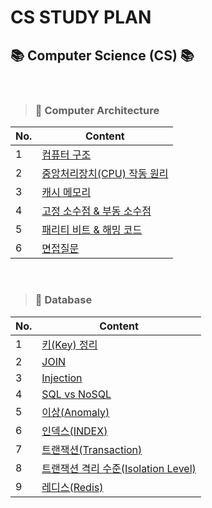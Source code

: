 #  CS STUDY PLAN 


##  📚 **Computer Science (CS)**  📚

<br>

> ###   🧠  Computer Architecture


|No.|Content|
| ------ | ------ |
|1| [ 컴퓨터 구조 ](컴퓨터구조/1_구조.md) |
|2| [ 중앙처리장치(CPU) 작동 원리 ](컴퓨터구조/2_CPU작동원리.md) |
|3| [ 캐시 메모리 ](컴퓨터구조/3_캐시메모리.md) |
|4| [ 고정 소수점 & 부동 소수점 ](컴퓨터구조/4_소수점.md) |
|5| [ 패리티 비트 & 해밍 코드 ](컴퓨터구조/5_패리티비트-해밍코드.md) |
|6| [ 면접질문 ](컴퓨터구조/6_면접질문.md) |

<br>


> ### 🔧 Database

|No.|Content|
| ------ | ------ |
|1| [ 키(Key) 정리 ](데이터베이스/1_키정리.md) |
|2| [ JOIN ](데이터베이스/2_JOIN.md) |
|3| [ Injection ](데이터베이스/3_Injection.md) |
|4| [ SQL vs NoSQL ](데이터베이스/4_SQL&NoSQL.md) |
|5| [ 이상(Anomaly) ](데이터베이스/5_이상.md) |
|6| [ 인덱스(INDEX) ](데이터베이스/6_인덱스.md) |
|7| [ 트랜잭션(Transaction) ](데이터베이스/7_트랜잭션.md) |
|8| [ 트랜잭션 격리 수준(Isolation Level) ](데이터베이스/8_격리수준.md) |
|9| [ 레디스(Redis) ](데이터베이스/9_레디스.md) |
